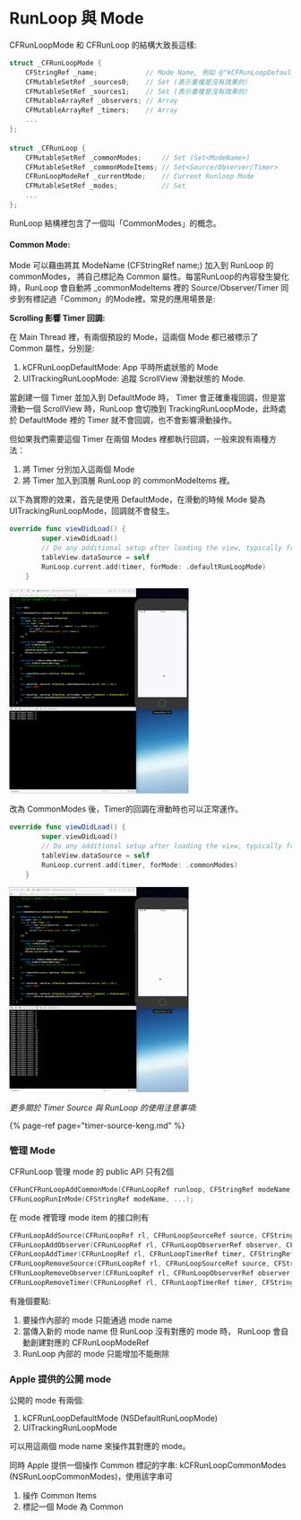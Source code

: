 # RunLoop 與 Mode

CFRunLoopMode 和 CFRunLoop 的結構大致長這樣:

```c
struct _CFRunLoopMode {
    CFStringRef _name;            // Mode Name, 例如 @"kCFRunLoopDefaultMode"
    CFMutableSetRef _sources0;    // Set (表示重複是沒有效果的）
    CFMutableSetRef _sources1;    // Set (表示重複是沒有效果的）
    CFMutableArrayRef _observers; // Array
    CFMutableArrayRef _timers;    // Array
    ...
};

struct _CFRunLoop {
    CFMutableSetRef _commonModes;     // Set (Set<ModeName>)
    CFMutableSetRef _commonModeItems; // Set<Source/Observer/Timer>
    CFRunLoopModeRef _currentMode;    // Current Runloop Mode        
    CFMutableSetRef _modes;           // Set
    ...
};

```

RunLoop 結構裡包含了一個叫「CommonModes」的概念。

#### Common Mode:

Mode 可以藉由將其 ModeName \(CFStringRef name;\) 加入到 RunLoop 的 commonModes， 將自己標記為 Common 屬性。每當RunLoop的內容發生變化時，RunLoop 會自動將 \_commonModeItems 裡的 Source/Observer/Timer 同步到有標記過「Common」的Mode裡。常見的應用場景是:

**Scrolling 影響 Timer 回調:**

在 Main Thread 裡，有兩個預設的 Mode，這兩個 Mode 都已被標示了 Common 屬性，分別是:

1. kCFRunLoopDefaultMode:         App 平時所處狀態的 Mode 
2. UITrackingRunLoopMode:        追蹤 ScrollView 滑動狀態的 Mode.

當創建一個 Timer 並加入到 DefaultMode 時， Timer 會正確重複回調，但是當滑動一個 ScrollView 時，RunLoop 會切換到 TrackingRunLoopMode，此時處於 DefaultMode 裡的 Timer 就不會回調，也不會影響滑動操作。

但如果我們需要這個 Timer 在兩個 Modes 裡都執行回調，一般來說有兩種方法：

1. 將 Timer 分別加入這兩個 Mode
2. 將 Timer 加入到頂層 RunLoop 的 commonModeItems 裡。

以下為實際的效果，首先是使用 DefaultMode，在滑動的時候 Mode 變為 UITrackingRunLoopMode，回調就不會發生。

```swift
override func viewDidLoad() {
        super.viewDidLoad()
        // Do any additional setup after loading the view, typically from a nib.
        tableView.dataSource = self
        RunLoop.current.add(timer, forMode: .defaultRunLoopMode)
    }
```

![DefaultMode](../.gitbook/assets/runloop_defaultmode.gif)

改為 CommonModes 後，Timer的回調在滑動時也可以正常運作。

```swift
override func viewDidLoad() {
        super.viewDidLoad()
        // Do any additional setup after loading the view, typically from a nib.
        tableView.dataSource = self
        RunLoop.current.add(timer, forMode: .commonModes)
    }
```

![CommonModes](../.gitbook/assets/runloop_commonmodes.gif)

_更多關於 Timer Source 與 RunLoop 的使用注意事項:_

{% page-ref page="timer-source-keng.md" %}

#### 

### 管理 Mode

CFRunLoop 管理 mode 的 public API 只有2個

```c
CFRunCFRunLoopAddCommonMode(CFRunLoopRef runloop, CFStringRef modeName);
CFRunLoopRunInMode(CFStringRef modeName, ...);
```

在 mode 裡管理 mode item 的接口則有

```c
CFRunLoopAddSource(CFRunLoopRef rl, CFRunLoopSourceRef source, CFStringRef modeName);
CFRunLoopAddObserver(CFRunLoopRef rl, CFRunLoopObserverRef observer, CFStringRef modeName);
CFRunLoopAddTimer(CFRunLoopRef rl, CFRunLoopTimerRef timer, CFStringRef mode);
CFRunLoopRemoveSource(CFRunLoopRef rl, CFRunLoopSourceRef source, CFStringRef modeName);
CFRunLoopRemoveObserver(CFRunLoopRef rl, CFRunLoopObserverRef observer, CFStringRef modeName);
CFRunLoopRemoveTimer(CFRunLoopRef rl, CFRunLoopTimerRef timer, CFStringRef mode);
```

有幾個要點:

1. 要操作內部的 mode 只能通過 mode name
2. 當傳入新的 mode name 但 RunLoop 沒有對應的 mode 時， RunLoop 會自動創建對應的 CFRunLoopModeRef
3. RunLoop 內部的 mode 只能增加不能刪除

### Apple 提供的公開 mode

公開的 mode 有兩個:

1. kCFRunLoopDefaultMode \(NSDefaultRunLoopMode\)
2. UITrackingRunLoopMode

可以用這兩個 mode name 來操作其對應的 mode。

同時 Apple 提供一個操作 Common 標記的字串: kCFRunLoopCommonModes \(NSRunLoopCommonModes\)，使用該字串可

1. 操作 Common Items
2. 標記一個 Mode 為 Common

